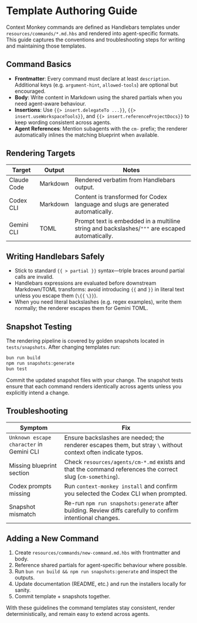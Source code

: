 # Template Authoring Guide

Context Monkey commands are defined as Handlebars templates under `resources/commands/*.md.hbs` and rendered into agent-specific formats. This guide captures the conventions and troubleshooting steps for writing and maintaining those templates.

## Command Basics

- **Frontmatter**: Every command must declare at least `description`. Additional keys (e.g. `argument-hint`, `allowed-tools`) are optional but encouraged.
- **Body**: Write content in Markdown using the shared partials when you need agent-aware behaviour.
- **Insertions**: Use `{{> insert.delegateTo ...}}`, `{{> insert.useWorkspaceTools}}`, and `{{> insert.referenceProjectDocs}}` to keep wording consistent across agents.
- **Agent References**: Mention subagents with the `cm-` prefix; the renderer automatically inlines the matching blueprint when available.

## Rendering Targets

| Target      | Output   | Notes                                                                                          |
| ----------- | -------- | ---------------------------------------------------------------------------------------------- |
| Claude Code | Markdown | Rendered verbatim from Handlebars output.                                                      |
| Codex CLI   | Markdown | Content is transformed for Codex language and slugs are generated automatically.               |
| Gemini CLI  | TOML     | Prompt text is embedded in a multiline string and backslashes/`"""` are escaped automatically. |

## Writing Handlebars Safely

- Stick to standard `{{ > partial }}` syntax—triple braces around partial calls are invalid.
- Handlebars expressions are evaluated before downstream Markdown/TOML transforms: avoid introducing `{{` and `}}` in literal text unless you escape them (`\{{` `\}}`).
- When you need literal backslashes (e.g. regex examples), write them normally; the renderer escapes them for Gemini TOML.

## Snapshot Testing

The rendering pipeline is covered by golden snapshots located in `tests/snapshots`. After changing templates run:

```bash
bun run build
npm run snapshots:generate
bun test
```

Commit the updated snapshot files with your change. The snapshot tests ensure that each command renders identically across agents unless you explicitly intend a change.

## Troubleshooting

| Symptom                                  | Fix                                                                                                           |
| ---------------------------------------- | ------------------------------------------------------------------------------------------------------------- |
| `Unknown escape character` in Gemini CLI | Ensure backslashes are needed; the renderer escapes them, but stray `\` without context often indicate typos. |
| Missing blueprint section                | Check `resources/agents/cm-*.md` exists and that the command references the correct slug (`cm-something`).    |
| Codex prompts missing                    | Run `context-monkey install` and confirm you selected the Codex CLI when prompted.                            |
| Snapshot mismatch                        | Re-run `npm run snapshots:generate` after building. Review diffs carefully to confirm intentional changes.    |

## Adding a New Command

1. Create `resources/commands/new-command.md.hbs` with frontmatter and body.
2. Reference shared partials for agent-specific behaviour where possible.
3. Run `bun run build && npm run snapshots:generate` and inspect the outputs.
4. Update documentation (README, etc.) and run the installers locally for sanity.
5. Commit template + snapshots together.

With these guidelines the command templates stay consistent, render deterministically, and remain easy to extend across agents.
